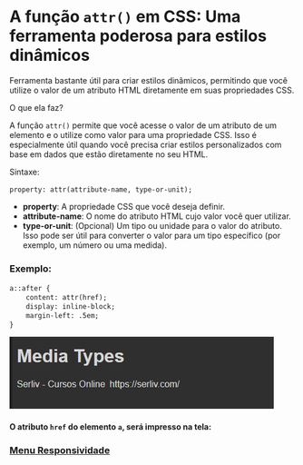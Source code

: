 # A função `attr()` em CSS: Uma ferramenta poderosa para estilos dinâmicos

Ferramenta bastante útil para criar estilos dinâmicos, permitindo que você utilize o valor de um atributo HTML diretamente em suas propriedades CSS.

O que ela faz?

A função `attr()` permite que você acesse o valor de um atributo de um elemento e o utilize como valor para uma propriedade CSS. Isso é especialmente útil quando você precisa criar estilos personalizados com base em dados que estão diretamente no seu HTML.

Sintaxe:

```
property: attr(attribute-name, type-or-unit);
```
- **property**: A propriedade CSS que você deseja definir.
- **attribute-name**: O nome do atributo HTML cujo valor você quer utilizar.
- **type-or-unit**: (Opcional) Um tipo ou unidade para o valor do atributo. Isso pode ser útil para converter o valor para um tipo específico (por exemplo, um número ou uma medida).

### Exemplo:

```
a::after {
    content: attr(href);
    display: inline-block;
    margin-left: .5em;
}
```

<img src="img/attr.jpg">

#### O atributo `href` do elemento `a`, será impresso na tela: 

### [Menu Responsividade](Introducao-menu.md)